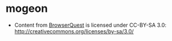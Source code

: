 # mogeon

* Content from [BrowserQuest](https://github.com/browserquest/BrowserQuest) is licensed under CC-BY-SA 3.0:
http://creativecommons.org/licenses/by-sa/3.0/

